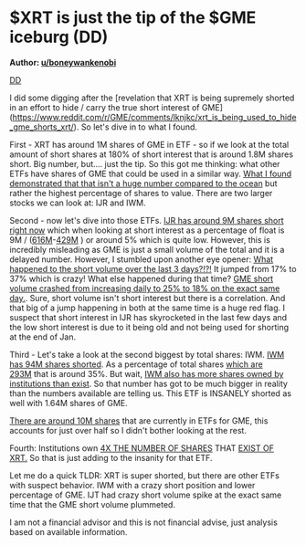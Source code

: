 $XRT is just the tip of the $GME iceburg (DD)
=============================================

**Author: [u/boneywankenobi](https://www.reddit.com/user/boneywankenobi/)**

[DD](https://www.reddit.com/r/GME/search?q=flair_name%3A%22DD%22&restrict_sr=1)

I did some digging after the [revelation that XRT is being supremely shorted in an effort to hide / carry the true short interest of GME] (<https://www.reddit.com/r/GME/comments/lknjkc/xrt_is_being_used_to_hide_gme_shorts_xrt/>). So let's dive in to what I found.

First - XRT has around 1M shares of GME in ETF - so if we look at the total amount of short shares at 180% of short interest that is around 1.8M shares short. Big number, but.... just the tip. So this got me thinking: what other ETFs have shares of GME that could be used in a similar way. [What I found demonstrated that that isn't a huge number compared to the ocean](https://www.etf.com/stock/GME) but rather the highest percentage of shares to value. There are two larger stocks we can look at: IJR and IWM.

Second - now let's dive into those ETFs. [IJR has around 9M shares short right now](https://shortsqueeze.com//shortinterest/stock/term2.php?s=IJR) which when looking at short interest as a percentage of float is 9M / ([616M](https://etfdb.com/etf/IJR/#etf-ticker-profile)-[429M](https://fintel.io/so/us/ijr) ) or around 5% which is quite low. However, this is incredibly misleading as GME is just a small volume of the total and it is a delayed number. However, I stumbled upon another eye opener: [What happened to the short volume over the last 3 days?!?!](https://fintel.io/ss/us/ijr) It jumped from 17% to 37% which is crazy! What else happened during that time? [GME short volume crashed from increasing daily to 25% to 18% on the exact same day.](https://fintel.io/ss/us/gme). Sure, short volume isn't short interest but there is a correlation. And that big of a jump happening in both at the same time is a huge red flag. I suspect that short interest in IJR has skyrocketed in the last few days and the low short interest is due to it being old and not being used for shorting at the end of Jan.

Third - Let's take a look at the second biggest by total shares: IWM. [IWM has 94M shares shorted](https://shortsqueeze.com//shortinterest/stock/term2.php?s=IWM). As a percentage of total shares [which are 293M](https://etfdb.com/etf/IWM/#etf-ticker-profile) that is around 35%. But wait, [IWM also has more shares owned by institutions than exist](https://fintel.io/so/us/iwm). So that number has got to be much bigger in reality than the numbers available are telling us. This ETF is INSANELY shorted as well with 1.64M shares of GME.

[There are around 10M shares](https://www.etf.com/stock/GME) that are currently in ETFs for GME, this accounts for just over half so I didn't bother looking at the rest.

Fourth: Institutions own [4X THE NUMBER OF SHARES](https://fintel.io/so/us/xrt) THAT [EXIST OF XRT.](https://etfdb.com/etf/XRT/#etf-ticker-profile) So that is just adding to the insanity for that ETF.

Let me do a quick TLDR: XRT is super shorted, but there are other ETFs with suspect behavior. IWM with a crazy short position and lower percentage of GME. IJT had crazy short volume spike at the exact same time that the GME short volume plummeted.

I am not a financial advisor and this is not financial advise, just analysis based on available information.
